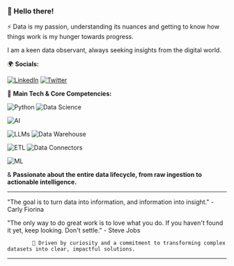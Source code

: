 ### 👋 Hello there!

⚡ Data is my passion, understanding its nuances and getting to know how things work is my hunger towards progress.
 
   I am a keen data observant, always seeking insights from the digital world.

🌍 **Socials:**

[![LinkedIn](https://img.shields.io/badge/LinkedIn-0077B5?style=flat&logo=linkedin&logoColor=white)](https://www.linkedin.com/in/itsjeevs0000)
[![Twitter](https://img.shields.io/badge/Twitter-1DA1F2?style=flat&logo=twitter&logoColor=white)](https://x.com/jeevith100)


🧠 **Main Tech & Core Competencies:**

![Python](https://img.shields.io/badge/Python-3776AB?style=for-the-badge&logo=python&logoColor=white)      ![Data Science](https://img.shields.io/badge/Data%20Science-blue?style=for-the-badge&logo=jupyter&logoColor=white) 

![AI](https://img.shields.io/badge/Artificial%20Intelligence-orange?style=for-the-badge&logo=tensorflow&logoColor=white)

![LLMs](https://img.shields.io/badge/LLMs-purple?style=for-the-badge&logo=huggingface&logoColor=white)      ![Data Warehouse](https://img.shields.io/badge/Data%20Warehousing-teal?style=for-the-badge&logo=snowflake&logoColor=white) 

![ETL](https://img.shields.io/badge/ETL-darkblue?style=for-the-badge&logo=apacheairflow&logoColor=white)      ![Data Connectors](https://img.shields.io/badge/Data%20Connectors-green?style=for-the-badge&logo=apachekafka&logoColor=white)


![ML](https://img.shields.io/badge/Machine%20Learning-red?style=for-the-badge&logo=scikitlearn&logoColor=white)

& **Passionate about the entire data lifecycle, from raw ingestion to actionable intelligence.**

---

 "The goal is to turn data into information, and information into insight." - Carly Fiorina

 "The only way to do great work is to love what you do. If you haven't found it yet, keep looking. Don't settle." - Steve Jobs

            🦧 Driven by curiosity and a commitment to transforming complex datasets into clear, impactful solutions.

---
